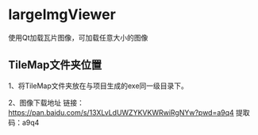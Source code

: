 # largeImgViewer
使用Qt加载瓦片图像，可加载任意大小的图像

## TileMap文件夹位置
1、将TileMap文件夹放在与项目生成的exe同一级目录下。

2、图像下载地址
链接：https://pan.baidu.com/s/13XLvLdUWZYKVKWRwiRgNYw?pwd=a9q4 提取码：a9q4 